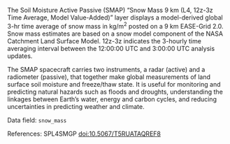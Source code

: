 The Soil Moisture Active Passive (SMAP) “Snow Mass 9 km (L4, 12z-3z Time Average, Model Value-Added)” layer displays a model-derived global 3-hr time average of snow mass in kg/m<sup>2</sup> posted on a 9 km EASE-Grid 2.0. Snow mass estimates are based on a snow model component of the NASA Catchment Land Surface Model. 12z-3z indicates the 3-hourly time averaging interval between the 12:00:00 UTC and 3:00:00 UTC analysis updates.

The SMAP spacecraft carries two instruments, a radar (active) and a radiometer (passive), that together make global measurements of land surface soil moisture and freeze/thaw state. It is useful for monitoring and predicting natural hazards such as floods and droughts, understanding the linkages between Earth’s water, energy and carbon cycles, and reducing uncertainties in predicting weather and climate.

Data field: `snow_mass`

References: SPL4SMGP [doi:10.5067/T5RUATAQREF8](https://doi.org/10.5067/T5RUATAQREF8)


